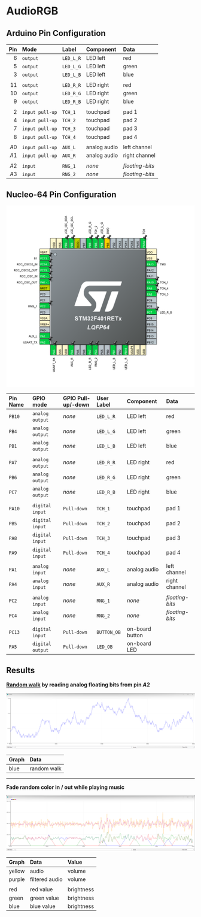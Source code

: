 
# AudioRGB

## Arduino Pin Configuration

| Pin  | Mode            | Label     | Component    | Data            |
| ---: | :-------------- | :-------- | :----------- | :-------------- |
|  $6$ | `output`        | `LED_L_R` | LED left     | red             |
|  $5$ | `output`        | `LED_L_G` | LED left     | green           |
|  $3$ | `output`        | `LED_L_B` | LED left     | blue            |
|      |                 |           |              |                 |
| $11$ | `output`        | `LED_R_R` | LED right    | red             |
| $10$ | `output`        | `LED_R_G` | LED right    | green           |
|  $9$ | `output`        | `LED_R_B` | LED right    | blue            |
|      |                 |           |              |                 |
|  $2$ | `input pull-up` | `TCH_1`   | touchpad     | pad 1           |
|  $4$ | `input pull-up` | `TCH_2`   | touchpad     | pad 2           |
|  $7$ | `input pull-up` | `TCH_3`   | touchpad     | pad 3           |
|  $8$ | `input pull-up` | `TCH_4`   | touchpad     | pad 4           |
|      |                 |           |              |                 |
| $A0$ | `input pull-up` | `AUX_L`   | analog audio | left channel    |
| $A1$ | `input pull-up` | `AUX_R`   | analog audio | right channel   |
|      |                 |           |              |                 |
| $A2$ | `input`         | `RNG_1`   | *none*       | *floating-bits* |
| $A3$ | `input`         | `RNG_2`   | *none*       | *floating-bits* |

## Nucleo-64 Pin Configuration

![](img/nucleo-64-pin-configuration.png)

| Pin Name | GPIO mode        | GPIO Pull-up/-down | User Label  | Component       | Data            |
| :------- | :--------------- | :----------------- | :---------- | :-------------- | :-------------- |
| `PB10`   | `analog output`  | *none*             | `LED_L_R`   | LED left        | red             |
| `PB4`    | `analog output`  | *none*             | `LED_L_G`   | LED left        | green           |
| `PB1`    | `analog output`  | *none*             | `LED_L_B`   | LED left        | blue            |
|          |                  |                    |             |                 |                 |
| `PA7`    | `analog output`  | *none*             | `LED_R_R`   | LED right       | red             |
| `PB6`    | `analog output`  | *none*             | `LED_R_G`   | LED right       | green           |
| `PC7`    | `analog output`  | *none*             | `LED_R_B`   | LED right       | blue            |
|          |                  |                    |             |                 |                 |
| `PA10`   | `digital input`  | `Pull-down`        | `TCH_1`     | touchpad        | pad 1           |
| `PB5`    | `digital input`  | `Pull-down`        | `TCH_2`     | touchpad        | pad 2           |
| `PA8`    | `digital input`  | `Pull-down`        | `TCH_3`     | touchpad        | pad 3           |
| `PA9`    | `digital input`  | `Pull-down`        | `TCH_4`     | touchpad        | pad 4           |
|          |                  |                    |             |                 |                 |
| `PA1`    | `analog input`   | *none*             | `AUX_L`     | analog audio    | left channel    |
| `PA4`    | `analog input`   | *none*             | `AUX_R`     | analog audio    | right channel   |
|          |                  |                    |             |                 |                 |
| `PC2`    | `analog input`   | *none*             | `RNG_1`     | *none*          | *floating-bits* |
| `PC4`    | `analog input`   | *none*             | `RNG_2`     | *none*          | *floating-bits* |
|          |                  |                    |             |                 |                 |
| `PC13`   | `digital input`  | `Pull-down`        | `BUTTON_OB` | on-board button |                 |
| `PA5`    | `digital output` | `Pull-down`        | `LED_OB`    | on-board LED    |                 |


## Results

**[Random walk](https://en.wikipedia.org/wiki/Random_walk) by reading analog floating bits from pin $A2$**

![](img/random-walk-by-reading-analog-floating-bits.png)

| Graph | Data        |
| :---- | :---------- |
| blue  | random walk |

***

**Fade random color in / out while playing music**

![](img/fade-random-color-in-out.png)

| Graph  | Data           | Value      |
| :----- | :------------- | :--------- |
| yellow | audio          | volume     |
| purple | filtered audio | volume     |
|        |                |            |
| red    | red value      | brightness |
| green  | green value    | brightness |
| blue   | blue value     | brightness |
